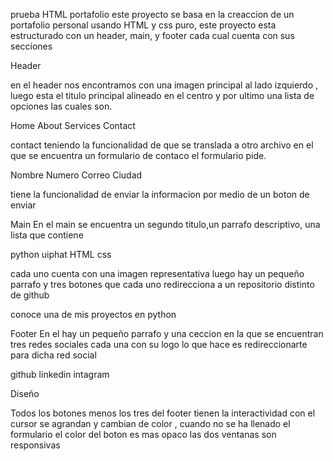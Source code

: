 prueba HTML
portafolio
este proyecto se basa en la creaccion de un portafolio personal usando HTML y css puro, este proyecto esta estructurado con un header, main, y footer cada cual cuenta con sus secciones 

Header

en el header nos encontramos con una imagen principal al lado izquierdo , luego esta el titulo principal alineado en el centro y por ultimo una lista de opciones las cuales son.

Home
About
Services
Contact

contact teniendo la funcionalidad de que se translada a otro archivo en el que se encuentra un formulario de contaco el formulario pide.

Nombre
Numero
Correo
Ciudad

tiene la funcionalidad de enviar la informacion por medio de un boton de enviar 

Main
En el main se encuentra un segundo titulo,un parrafo descriptivo, una lista que contiene 

python
uiphat
HTML
css

cada uno cuenta con una imagen representativa luego hay un pequeño parrafo y tres botones que cada uno redirecciona a un repositorio distinto de github 

conoce una de mis proyectos en python

Footer
En el hay un pequeño parrafo y una ceccion en la que se encuentran tres redes sociales cada una con su logo lo que hace es redireccionarte para dicha red social 

github
linkedin
intagram

Diseño

Todos los botones menos los tres del footer tienen la interactividad con el cursor se agrandan y cambian de color , cuando no se ha llenado el formulario el color del boton es mas opaco las dos ventanas son responsivas 
